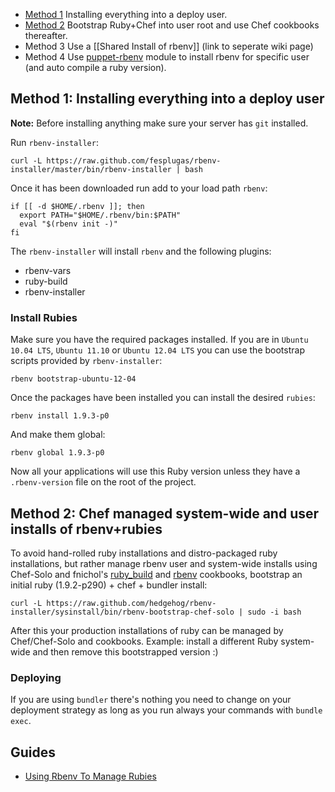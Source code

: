 * [Method 1](#method1) Installing everything into a deploy user.
* [Method 2](#method2) Bootstrap Ruby+Chef into user root and use Chef cookbooks thereafter.
* Method 3 Use a [[Shared Install of rbenv]] (link to seperate wiki page)
* Method 4 Use [puppet-rbenv] module to install rbenv for specific user (and auto compile a ruby version).

## <a name="method1"></a>Method 1: Installing everything into a deploy user

**Note:** Before installing anything make sure your server has `git` installed.

Run `rbenv-installer`:

    curl -L https://raw.github.com/fesplugas/rbenv-installer/master/bin/rbenv-installer | bash

Once it has been downloaded run add to your load path `rbenv`:

```
if [[ -d $HOME/.rbenv ]]; then
  export PATH="$HOME/.rbenv/bin:$PATH"
  eval "$(rbenv init -)"
fi
```

The `rbenv-installer` will install `rbenv` and the following plugins:

- rbenv-vars
- ruby-build
- rbenv-installer

### Install Rubies

Make sure you have the required packages installed. If you are in `Ubuntu 10.04 LTS`, `Ubuntu 11.10` or `Ubuntu 12.04 LTS` you can use the bootstrap scripts provided by `rbenv-installer`:

    rbenv bootstrap-ubuntu-12-04

Once the packages have been installed you can install the desired `rubies`:

    rbenv install 1.9.3-p0

And make them global:

    rbenv global 1.9.3-p0

Now all your applications will use this Ruby version unless they have a `.rbenv-version` file on the root of the project.

## <a name="method2"></a>Method 2: Chef managed system-wide and user installs of rbenv+rubies

To avoid hand-rolled ruby installations and distro-packaged ruby installations, but rather
manage rbenv user and system-wide installs using Chef-Solo and fnichol's [ruby_build] and [rbenv]
cookbooks, bootstrap an initial ruby (1.9.2-p290) + chef + bundler install:

    curl -L https://raw.github.com/hedgehog/rbenv-installer/sysinstall/bin/rbenv-bootstrap-chef-solo | sudo -i bash

After this your production installations of ruby can be managed by Chef/Chef-Solo and cookbooks.
Example: install a different Ruby system-wide and then remove this bootstrapped version :)

### Deploying

If you are using `bundler` there's nothing you need to change on your deployment strategy as long as you run always your commands with `bundle exec`.

## Guides

- [Using Rbenv To Manage Rubies](http://shapeshed.com/using-rbenv-to-manage-rubies/)

[ruby_build]: https://github.com/fnichol/chef-ruby_build
[rbenv]: https://github.com/fnichol/chef-rbenv
[puppet-rbenv]: https://github.com/alup/puppet-rbenv